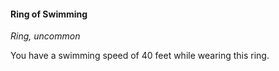 #### Ring of Swimming

*Ring, uncommon*

You have a swimming speed of 40 feet while wearing this ring.
